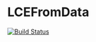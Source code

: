 # LCEFromData

[![Build Status](https://github.com/jClugstor/LCEFromData.jl/actions/workflows/CI.yml/badge.svg?branch=main)](https://github.com/jClugstor/LCEFromData.jl/actions/workflows/CI.yml?query=branch%3Amain)

